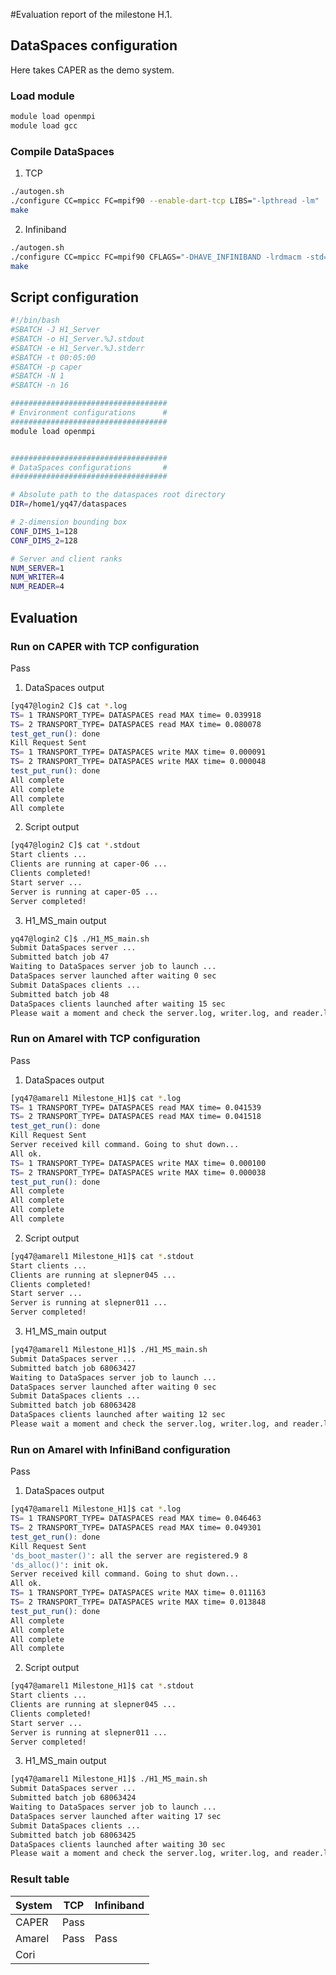 #Evaluation report of the milestone H.1.

## DataSpaces configuration

Here takes CAPER as the demo system.



### Load module

```bash
module load openmpi
module load gcc
```



### Compile DataSpaces

1. TCP

```bash
./autogen.sh
./configure CC=mpicc FC=mpif90 --enable-dart-tcp LIBS="-lpthread -lm"
make
```

2. Infiniband

```bash
./autogen.sh
./configure CC=mpicc FC=mpif90 CFLAGS="-DHAVE_INFINIBAND -lrdmacm -std=gnu99" --with-ib-interface=ib0
make
```



## Script configuration

```bash
#!/bin/bash
#SBATCH -J H1_Server
#SBATCH -o H1_Server.%J.stdout
#SBATCH -e H1_Server.%J.stderr
#SBATCH -t 00:05:00
#SBATCH -p caper
#SBATCH -N 1
#SBATCH -n 16

###################################
# Environment configurations	  #
###################################
module load openmpi


###################################
# DataSpaces configurations		  #
###################################

# Absolute path to the dataspaces root directory
DIR=/home1/yq47/dataspaces

# 2-dimension bounding box
CONF_DIMS_1=128
CONF_DIMS_2=128

# Server and client ranks
NUM_SERVER=1
NUM_WRITER=4
NUM_READER=4
```



## Evaluation

### Run on CAPER with TCP configuration

Pass

1. DataSpaces output

```bash
[yq47@login2 C]$ cat *.log
TS= 1 TRANSPORT_TYPE= DATASPACES read MAX time= 0.039918
TS= 2 TRANSPORT_TYPE= DATASPACES read MAX time= 0.080078
test_get_run(): done
Kill Request Sent
TS= 1 TRANSPORT_TYPE= DATASPACES write MAX time= 0.000091
TS= 2 TRANSPORT_TYPE= DATASPACES write MAX time= 0.000048
test_put_run(): done
All complete
All complete
All complete
All complete
```

2. Script output

```bash
[yq47@login2 C]$ cat *.stdout
Start clients ...
Clients are running at caper-06 ...
Clients completed!
Start server ...
Server is running at caper-05 ...
Server completed!
```

3. H1_MS_main output

```bash
yq47@login2 C]$ ./H1_MS_main.sh
Submit DataSpaces server ...
Submitted batch job 47
Waiting to DataSpaces server job to launch ...
DataSpaces server launched after waiting 0 sec
Submit DataSpaces clients ...
Submitted batch job 48
DataSpaces clients launched after waiting 15 sec
Please wait a moment and check the server.log, writer.log, and reader.log!
```



### Run on Amarel with TCP configuration

Pass

1. DataSpaces output

```bash
[yq47@amarel1 Milestone_H1]$ cat *.log
TS= 1 TRANSPORT_TYPE= DATASPACES read MAX time= 0.041539
TS= 2 TRANSPORT_TYPE= DATASPACES read MAX time= 0.041518
test_get_run(): done
Kill Request Sent
Server received kill command. Going to shut down...
All ok.
TS= 1 TRANSPORT_TYPE= DATASPACES write MAX time= 0.000100
TS= 2 TRANSPORT_TYPE= DATASPACES write MAX time= 0.000038
test_put_run(): done
All complete
All complete
All complete
All complete
```

2. Script output

```bash
[yq47@amarel1 Milestone_H1]$ cat *.stdout
Start clients ...
Clients are running at slepner045 ...
Clients completed!
Start server ...
Server is running at slepner011 ...
Server completed!
```

3. H1_MS_main output

```bash
[yq47@amarel1 Milestone_H1]$ ./H1_MS_main.sh
Submit DataSpaces server ...
Submitted batch job 68063427
Waiting to DataSpaces server job to launch ...
DataSpaces server launched after waiting 0 sec
Submit DataSpaces clients ...
Submitted batch job 68063428
DataSpaces clients launched after waiting 12 sec
Please wait a moment and check the server.log, writer.log, and reader.log!
```



### Run on Amarel with InfiniBand configuration

Pass

1. DataSpaces output

```bash
[yq47@amarel1 Milestone_H1]$ cat *.log
TS= 1 TRANSPORT_TYPE= DATASPACES read MAX time= 0.046463
TS= 2 TRANSPORT_TYPE= DATASPACES read MAX time= 0.049301
test_get_run(): done
Kill Request Sent
'ds_boot_master()': all the server are registered.9 8
'ds_alloc()': init ok.
Server received kill command. Going to shut down...
All ok.
TS= 1 TRANSPORT_TYPE= DATASPACES write MAX time= 0.011163
TS= 2 TRANSPORT_TYPE= DATASPACES write MAX time= 0.013848
test_put_run(): done
All complete
All complete
All complete
All complete
```

2. Script output

```bash
[yq47@amarel1 Milestone_H1]$ cat *.stdout
Start clients ...
Clients are running at slepner045 ...
Clients completed!
Start server ...
Server is running at slepner011 ...
Server completed!
```

3. H1_MS_main output

```bash
[yq47@amarel1 Milestone_H1]$ ./H1_MS_main.sh
Submit DataSpaces server ...
Submitted batch job 68063424
Waiting to DataSpaces server job to launch ...
DataSpaces server launched after waiting 17 sec
Submit DataSpaces clients ...
Submitted batch job 68063425
DataSpaces clients launched after waiting 30 sec
Please wait a moment and check the server.log, writer.log, and reader.log!
```



### Result table

| System | TCP  | Infiniband |
| ------ | ---- | ---------- |
| CAPER  | Pass |            |
| Amarel | Pass | Pass       |
| Cori   |      |            |

